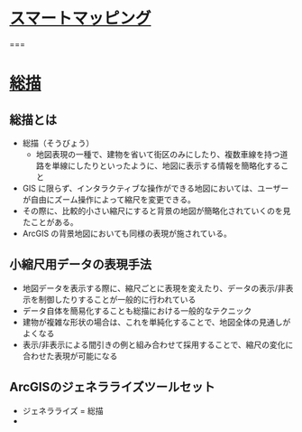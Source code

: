 # [スマートマッピング](https://www.esrij.com/gis-guide/visualization/smart-mapping/)

===

# [総描](https://www.esrij.com/gis-guide/visualization/generalization/)
## 総描とは
- 総描（そうびょう）
  - 地図表現の一種で、建物を省いて街区のみにしたり、複数車線を持つ道路を単線にしたりといったように、地図に表示する情報を簡略化すること
- GIS に限らず、インタラクティブな操作ができる地図においては、ユーザーが自由にズーム操作によって縮尺を変更できる。
- その際に、比較的小さい縮尺にすると背景の地図が簡略化されていくのを見たことがある。
- ArcGIS の背景地図においても同様の表現が施されている。

## 小縮尺用データの表現手法
- 地図データを表示する際に、縮尺ごとに表現を変えたり、データの表示/非表示を制御したりすることが一般的に行われている
- データ自体を簡易化することも総描における一般的なテクニック
- 建物が複雑な形状の場合は、これを単純化することで、地図全体の見通しがよくなる
- 表示/非表示による間引きの例と組み合わせて採用することで、縮尺の変化に合わせた表現が可能になる

## ArcGISのジェネラライズツールセット
- ジェネラライズ = 総描
-
